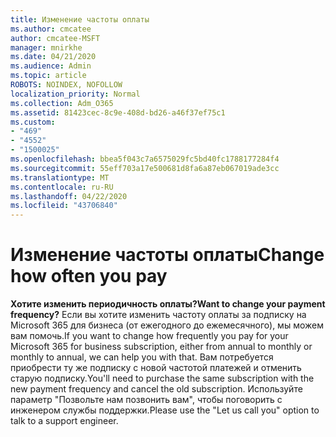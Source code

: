 ```yaml
---
title: Изменение частоты оплаты
ms.author: cmcatee
author: cmcatee-MSFT
manager: mnirkhe
ms.date: 04/21/2020
ms.audience: Admin
ms.topic: article
ROBOTS: NOINDEX, NOFOLLOW
localization_priority: Normal
ms.collection: Adm_O365
ms.assetid: 81423cec-8c9e-408d-bd26-a46f37ef75c1
ms.custom:
- "469"
- "4552"
- "1500025"
ms.openlocfilehash: bbea5f043c7a6575029fc5bd40fc1788177284f4
ms.sourcegitcommit: 55eff703a17e500681d8fa6a87eb067019ade3cc
ms.translationtype: MT
ms.contentlocale: ru-RU
ms.lasthandoff: 04/22/2020
ms.locfileid: "43706840"
---
```

# <a name="change-how-often-you-pay"></a><span data-ttu-id="f3362-102">Изменение частоты оплаты</span><span class="sxs-lookup"><span data-stu-id="f3362-102">Change how often you pay</span></span>

 <span data-ttu-id="f3362-103">**Хотите изменить периодичность оплаты?**</span><span class="sxs-lookup"><span data-stu-id="f3362-103">**Want to change your payment frequency?**</span></span> <span data-ttu-id="f3362-104">Если вы хотите изменить частоту оплаты за подписку на Microsoft 365 для бизнеса (от ежегодного до ежемесячного), мы можем вам помочь.</span><span class="sxs-lookup"><span data-stu-id="f3362-104">If you want to change how frequently you pay for your Microsoft 365 for business subscription, either from annual to monthly or monthly to annual, we can help you with that.</span></span> <span data-ttu-id="f3362-105">Вам потребуется приобрести ту же подписку с новой частотой платежей и отменить старую подписку.</span><span class="sxs-lookup"><span data-stu-id="f3362-105">You'll need to purchase the same subscription with the new payment frequency and cancel the old subscription.</span></span> <span data-ttu-id="f3362-106">Используйте параметр "Позвольте нам позвонить вам", чтобы поговорить с инженером службы поддержки.</span><span class="sxs-lookup"><span data-stu-id="f3362-106">Please use the "Let us call you" option to talk to a support engineer.</span></span>
